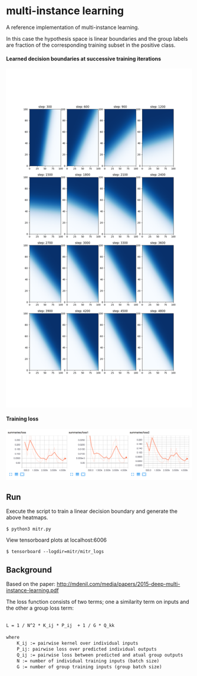 # multi-instance learning
A reference implementation of multi-instance learning. 

In this case the hypothesis space is linear boundaries and the 
group labels are fraction of the corresponding training subset in the positive class.


#### Learned decision boundaries at successive training iterations
![heatmaps](./heatmap.png)
#### Training loss
![loss](./loss.png)




## Run

Execute the script to train a linear decision boundary and generate the above heatmaps.

```
$ python3 mitr.py
```

View tensorboard plots at localhost:6006

```
$ tensorboard --logdir=mitr/mitr_logs
```



## Background

Based on the paper: 
http://mdenil.com/media/papers/2015-deep-multi-instance-learning.pdf

The loss function consists of two terms; one a similarity term on inputs and the other a group loss term:

```

L = 1 / N^2 * K_ij * P_ij  + 1 / G * Q_kk

where
    K_ij := pairwise kernel over individual inputs    
    P_ij: pairwise loss over predicted individual outputs
    Q_ij := pairwise loss between predicted and atual group outputs
    N := number of individual training inputs (batch size)
    G := number of group training inputs (group batch size)



```
